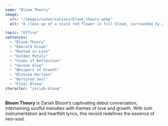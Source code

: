 ```yaml
---
name: "Bloom Theory"
image:
  src: "/images/conversations/bloom_theory.webp"
  alt: "A close-up of a vivid red flower in full bloom, surrounded by a lush green background, emphasizing natural elegance and growth."

topic: "Office"
sentences:
  - "Bloom Theory"
  - "Emerald Dream"
  - "Rooted in Love"
  - "Golden Petals"
  - "Vines of Reflection"
  - "Serene Glow"
  - "Whispers of Growth"
  - "Blossom Horizon"
  - "Nurtured Soul"
  - "Final Bloom"
character: "zariah-bloom"
---
```


**Bloom Theory** is Zariah Bloom’s captivating debut conversation, intertwining soulful melodies with themes of love and growth. With lush instrumentation and heartfelt lyrics, this record redefines the essence of neo-soul.
